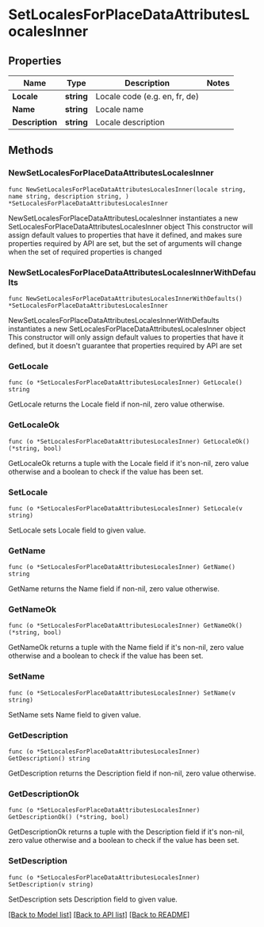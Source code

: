 # SetLocalesForPlaceDataAttributesLocalesInner

## Properties

Name | Type | Description | Notes
------------ | ------------- | ------------- | -------------
**Locale** | **string** | Locale code (e.g. en, fr, de) | 
**Name** | **string** | Locale name | 
**Description** | **string** | Locale description | 

## Methods

### NewSetLocalesForPlaceDataAttributesLocalesInner

`func NewSetLocalesForPlaceDataAttributesLocalesInner(locale string, name string, description string, ) *SetLocalesForPlaceDataAttributesLocalesInner`

NewSetLocalesForPlaceDataAttributesLocalesInner instantiates a new SetLocalesForPlaceDataAttributesLocalesInner object
This constructor will assign default values to properties that have it defined,
and makes sure properties required by API are set, but the set of arguments
will change when the set of required properties is changed

### NewSetLocalesForPlaceDataAttributesLocalesInnerWithDefaults

`func NewSetLocalesForPlaceDataAttributesLocalesInnerWithDefaults() *SetLocalesForPlaceDataAttributesLocalesInner`

NewSetLocalesForPlaceDataAttributesLocalesInnerWithDefaults instantiates a new SetLocalesForPlaceDataAttributesLocalesInner object
This constructor will only assign default values to properties that have it defined,
but it doesn't guarantee that properties required by API are set

### GetLocale

`func (o *SetLocalesForPlaceDataAttributesLocalesInner) GetLocale() string`

GetLocale returns the Locale field if non-nil, zero value otherwise.

### GetLocaleOk

`func (o *SetLocalesForPlaceDataAttributesLocalesInner) GetLocaleOk() (*string, bool)`

GetLocaleOk returns a tuple with the Locale field if it's non-nil, zero value otherwise
and a boolean to check if the value has been set.

### SetLocale

`func (o *SetLocalesForPlaceDataAttributesLocalesInner) SetLocale(v string)`

SetLocale sets Locale field to given value.


### GetName

`func (o *SetLocalesForPlaceDataAttributesLocalesInner) GetName() string`

GetName returns the Name field if non-nil, zero value otherwise.

### GetNameOk

`func (o *SetLocalesForPlaceDataAttributesLocalesInner) GetNameOk() (*string, bool)`

GetNameOk returns a tuple with the Name field if it's non-nil, zero value otherwise
and a boolean to check if the value has been set.

### SetName

`func (o *SetLocalesForPlaceDataAttributesLocalesInner) SetName(v string)`

SetName sets Name field to given value.


### GetDescription

`func (o *SetLocalesForPlaceDataAttributesLocalesInner) GetDescription() string`

GetDescription returns the Description field if non-nil, zero value otherwise.

### GetDescriptionOk

`func (o *SetLocalesForPlaceDataAttributesLocalesInner) GetDescriptionOk() (*string, bool)`

GetDescriptionOk returns a tuple with the Description field if it's non-nil, zero value otherwise
and a boolean to check if the value has been set.

### SetDescription

`func (o *SetLocalesForPlaceDataAttributesLocalesInner) SetDescription(v string)`

SetDescription sets Description field to given value.



[[Back to Model list]](../README.md#documentation-for-models) [[Back to API list]](../README.md#documentation-for-api-endpoints) [[Back to README]](../README.md)


